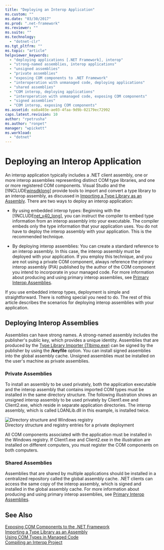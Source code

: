 ```yaml
---
title: "Deploying an Interop Application"
ms.custom: ""
ms.date: "03/30/2017"
ms.prod: ".net-framework"
ms.reviewer: ""
ms.suite: ""
ms.technology: 
  - "dotnet-clr"
ms.tgt_pltfrm: ""
ms.topic: "article"
helpviewer_keywords: 
  - "deploying applications [.NET Framework], interop"
  - "strong-named assemblies, interop applications"
  - "unsigned assemblies"
  - "private assemblies"
  - "exposing COM components to .NET Framework"
  - "interoperation with unmanaged code, deploying applications"
  - "shared assemblies"
  - "COM interop, deploying applications"
  - "interoperation with unmanaged code, exposing COM components"
  - "signed assemblies"
  - "COM interop, exposing COM components"
ms.assetid: ea8a403e-ae03-4faa-9d9b-02179ec72992
caps.latest.revision: 10
author: "rpetrusha"
ms.author: "ronpet"
manager: "wpickett"
ms.workload: 
  - "dotnet"
---
```

# Deploying an Interop Application
An interop application typically includes a .NET client assembly, one or more interop assemblies representing distinct COM type libraries, and one or more registered COM components. Visual Studio and the [!INCLUDE[winsdklong](../../../includes/winsdklong-md.md)] provide tools to import and convert a type library to an interop assembly, as discussed in [Importing a Type Library as an Assembly](../../../docs/framework/interop/importing-a-type-library-as-an-assembly.md). There are two ways to deploy an interop application:  
  
-   By using embedded interop types: Beginning with the [!INCLUDE[net_v40_long](../../../includes/net-v40-long-md.md)], you can instruct the compiler to embed type information from an interop assembly into your executable. The compiler embeds only the type information that your application uses. You do not have to deploy the interop assembly with your application. This is the recommended technique.  
  
-   By deploying interop assemblies: You can create a standard reference to an interop assembly. In this case, the interop assembly must be deployed with your application. If you employ this technique, and you are not using a private COM component, always reference the primary interop assembly (PIA) published by the author of the COM component you intend to incorporate in your managed code. For more information about producing and using primary interop assemblies, see [Primary Interop Assemblies](http://msdn.microsoft.com/library/b977a8be-59a0-40a0-a806-b11ffba5c080).  
  
 If you use embedded interop types, deployment is simple and straightforward. There is nothing special you need to do. The rest of this article describes the scenarios for deploying interop assemblies with your application.  
  
## Deploying Interop Assemblies  
 Assemblies can have strong names. A strong-named assembly includes the publisher's public key, which provides a unique identity. Assemblies that are produced by the [Type Library Importer (Tlbimp.exe)](../../../docs/framework/tools/tlbimp-exe-type-library-importer.md) can be signed by the publisher by using the **/keyfile** option. You can install signed assemblies into the global assembly cache. Unsigned assemblies must be installed on the user's machine as private assemblies.  
  
### Private Assemblies  
 To install an assembly to be used privately, both the application executable and the interop assembly that contains imported COM types must be installed in the same directory structure. The following illustration shows an unsigned interop assembly to be used privately by Client1.exe and Client2.exe, which reside in separate application directories. The interop assembly, which is called LOANLib.dll in this example, is installed twice.  
  
 ![Directory structure and Windows registry](../../../docs/framework/interop/media/comdeployprivate.gif "comdeployprivate")  
Directory structure and registry entries for a private deployment  
  
 All COM components associated with the application must be installed in the Windows registry. If Client1.exe and Client2.exe in the illustration are installed on different computers, you must register the COM components on both computers.  
  
### Shared Assemblies  
 Assemblies that are shared by multiple applications should be installed in a centralized repository called the global assembly cache. .NET clients can access the same copy of the interop assembly, which is signed and installed in the global assembly cache. For more information about producing and using primary interop assemblies, see [Primary Interop Assemblies](http://msdn.microsoft.com/library/b977a8be-59a0-40a0-a806-b11ffba5c080).  
  
## See Also  
 [Exposing COM Components to the .NET Framework](../../../docs/framework/interop/exposing-com-components.md)  
 [Importing a Type Library as an Assembly](../../../docs/framework/interop/importing-a-type-library-as-an-assembly.md)  
 [Using COM Types in Managed Code](http://msdn.microsoft.com/library/1a95a8ca-c8b8-4464-90b0-5ee1a1135b66)  
 [Compiling an Interop Project](../../../docs/framework/interop/compiling-an-interop-project.md)
